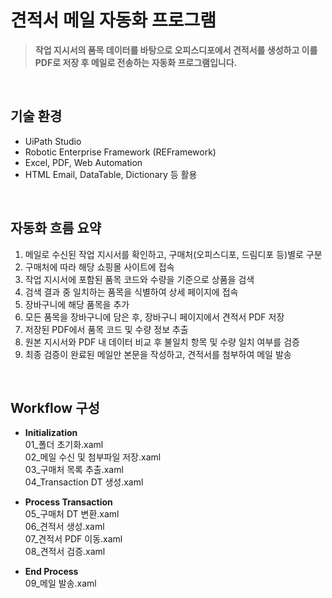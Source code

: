 # 견적서 메일 자동화 프로그램

> **작업 지시서의 품목 데이터를 바탕으로 오피스디포에서 견적서를 생성하고 이를 PDF로 저장 후 메일로 전송하는 자동화 프로그램입니다.**

<br>

## 기술 환경

- UiPath Studio  
- Robotic Enterprise Framework (REFramework)  
- Excel, PDF, Web Automation  
- HTML Email, DataTable, Dictionary 등 활용  

<br>

## 자동화 흐름 요약

1. 메일로 수신된 작업 지시서를 확인하고, 구매처(오피스디포, 드림디포 등)별로 구분  
2. 구매처에 따라 해당 쇼핑몰 사이트에 접속  
3. 작업 지시서에 포함된 품목 코드와 수량을 기준으로 상품을 검색  
4. 검색 결과 중 일치하는 품목을 식별하여 상세 페이지에 접속  
5. 장바구니에 해당 품목을 추가  
6. 모든 품목을 장바구니에 담은 후, 장바구니 페이지에서 견적서 PDF 저장  
7. 저장된 PDF에서 품목 코드 및 수량 정보 추출  
8. 원본 지시서와 PDF 내 데이터 비교 후 불일치 항목 및 수량 일치 여부를 검증  
9. 최종 검증이 완료된 메일만 본문을 작성하고, 견적서를 첨부하여 메일 발송  

<br>

## Workflow 구성

- **Initialization** <br>
  01\_폴더 초기화.xaml <br>
  02\_메일 수신 및 첨부파일 저장.xaml <br>
  03\_구매처 목록 추출.xaml <br>
  04\_Transaction DT 생성.xaml <br>

- **Process Transaction** <br>
  05\_구매처 DT 변환.xaml <br>
  06\_견적서 생성.xaml <br>
  07\_견적서 PDF 이동.xaml <br>
  08\_견적서 검증.xaml <br>

- **End Process** <br>
  09\_메일 발송.xaml <br>
